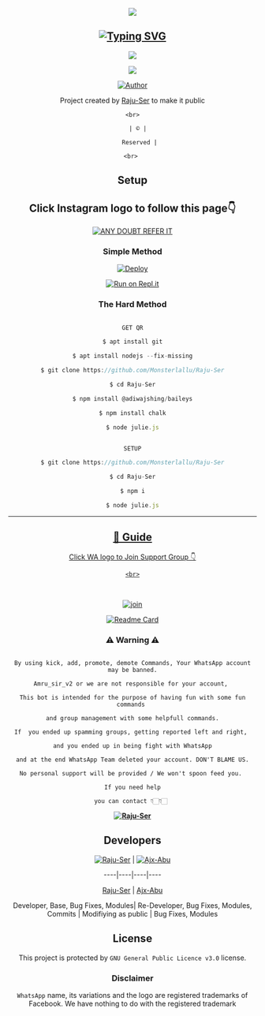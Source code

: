  <div align="center">

  <p align="center">

<img src=https://i.imgur.com/Q8UeA57.png>

</p>

## [![Typing SVG](https://readme-typing-svg.herokuapp.com?font=Rockstar-ExtraBold&color=F33A6A&lines=WELCOME+TO+RajuSer+WA+BOT+REPO;CREATED+BY+MONSTER+LALLU;THIS+IS+A+USERBOT+PRIVATE+AND+PUBLIC+BOT;WITH+MORE+FEATHERS)](https://git.io/typing-svg)

 </a>

</p>

<div align="center">

  <p align="center">

<img src=https://i.imgur.com/CtaexU3.jpeg>

</p>

<img src=https://i.ibb.co/s1CSFK7/ae6572d653ee04f78fc986bddd89d5b3.png>

</p>

  <p align="center">

<a href="https:"><img title="Author" src="https://img.shields.io/badge/Author--Amruthesh/Raju-Ser?color=blue&style=for-the-badge&logo=whatsapp"></a>

</p>

</div>

<p align="center">

Project created by <a href="https://github.com/Monsterlallu-AMRUSER">Raju-Ser</a> to make it public

    <br>

       | © |

        Reserved |

    <br> 

</p>

## Setup

<div align="center"> 

## Click Instagram logo to follow this page👇

 [![ANY DOUBT REFER IT](https://i.imgur.com/j1x0HpA.jpeg)](https://instagram.com/its_me_dron)

  ### Simple Method

  

[![Deploy](https://www.herokucdn.com/deploy/button.svg)](https://heroku.com/deploy?template=https://github.com/Monsterlallu/Raju-Ser.git)

  

[![Run on Repl.it](https://repl.it/badge/github/quiec/whatsAlfa)](https://replit.com/@ABUOP1/Raju-Ser-QR?v=1)

  

### The Hard Method

```js

GET QR

$ apt install git

$ apt install nodejs --fix-missing

$ git clone https://github.com/Monsterlallu/Raju-Ser

$ cd Raju-Ser

$ npm install @adiwajshing/baileys

$ npm install chalk

$ node julie.js

```

      

```js

SETUP

$ git clone https://github.com/Monsterlallu/Raju-Ser

$ cd Raju-Ser

$ npm i

$ node julie.js

```

----

  <p align="center">

  <a href="https://github.com/Monsterlallu/Raju-Ser">

    


</p>

## 📢 Guide

Click WA logo to Join Support Group 👇

    <br>

<br>

  [![join](https://github.com/Alien-alfa/PublicBot/blob/main/wlogo.svg.png)](https://chat.whatsapp.com/DnHJu25Ccss7zn72nPhL8z)

  <div align="center">

       

  [![Readme Card](https://github-readme-stats.vercel.app/api/pin/?username=Monsterlallu&repo=Raju-Ser&theme=nightowl)](https://github.com/Monsterlallu/Raju-Ser)

  </div>

    

### ⚠ Warning ⚠

```

By using kick, add, promote, demote Commands, Your WhatsApp account may be banned.

Amru_sir_v2 or we are not responsible for your account, 

This bot is intended for the purpose of having fun with some fun commands 

and group management with some helpfull commands.

If  you ended up spamming groups, getting reported left and right, 

and you ended up in being fight with WhatsApp

and at the end WhatsApp Team deleted your account. DON'T BLAME US.

No personal support will be provided / We won't spoon feed you. 

If you need help

you can contact 👇🏻👇🏻 

```

**[![Raju-Ser](https://raw.githubusercontent.com/rodrigograca31/rodrigograca31/master/matrix.svg)](http://wa.me/917025631103?text=Can%20you%20help%20bro)**

## Developers

  <div align="center">

    

  [![Raju-Ser](https://github.com/Monsterlallu.png?size=100)](https://github.com/Monsterlallu) | [![Ajx-Abu](https://github.com/Ajx-Abu.png?size=100)](https://github.com/Ajx-Abu) 

----|----|----|----

[Raju-Ser](https://github.com/Monsterlallu) | [Ajx-Abu](https://github.com/Ajx-Abu)

Developer, Base, Bug Fixes, Modules| Re-Developer, Bug Fixes, Modules, Commits |  Modifiying  as   public | Bug Fixes, Modules 

  </div>

    

## License

This project is protected by `GNU General Public Licence v3.0` license.

### Disclaimer

`WhatsApp` name, its variations and the logo are registered trademarks of Facebook. We have nothing to do with the registered trademark
